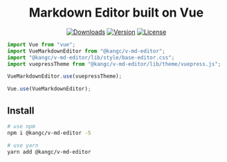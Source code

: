 <h1 align="center">Markdown Editor built on Vue</h1>

<p align="center">
  <a href="https://npmcharts.com/compare/@kangc/v-md-editor?minimal=true"><img src="https://img.shields.io/npm/dm/@kangc/v-md-editor.svg?sanitize=true" alt="Downloads"></a>
  <a href="https://www.npmjs.com/package/@kangc/v-md-editor"><img src="https://img.shields.io/npm/v/@kangc/v-md-editor.svg?sanitize=true" alt="Version"></a>
  <a href="https://www.npmjs.com/package/@kangc/v-md-editor"><img src="https://img.shields.io/npm/l/@kangc/v-md-editor.svg?sanitize=true" alt="License"></a>
</p>

```js
import Vue from "vue";
import VueMarkdownEditor from "@kangc/v-md-editor";
import "@kangc/v-md-editor/lib/style/base-editor.css";
import vuepressTheme from "@kangc/v-md-editor/lib/theme/vuepress.js";

VueMarkdownEditor.use(vuepressTheme);

Vue.use(VueMarkdownEditor);
```

## Install

```bash
# use npm
npm i @kangc/v-md-editor -S

# use yarn
yarn add @kangc/v-md-editor
```
